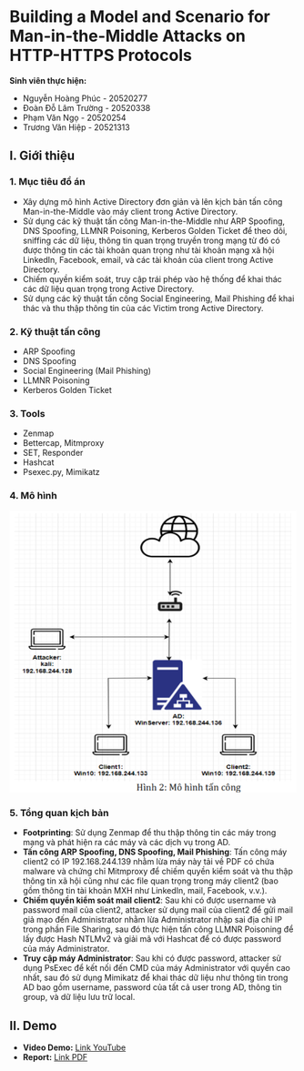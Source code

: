 # Building a Model and Scenario for Man-in-the-Middle Attacks on HTTP-HTTPS Protocols

**Sinh viên thực hiện:**
- Nguyễn Hoàng Phúc - 20520277
- Đoàn Đỗ Lâm Trường - 20520338
- Phạm Văn Ngọ - 20520254
- Trương Văn Hiệp - 20521313

## I. Giới thiệu

### 1. Mục tiêu đồ án
- Xây dựng mô hình Active Directory đơn giản và lên kịch bản tấn công Man-in-the-Middle vào máy client trong Active Directory.
- Sử dụng các kỹ thuật tấn công Man-in-the-Middle như ARP Spoofing, DNS Spoofing, LLMNR Poisoning, Kerberos Golden Ticket để theo dõi, sniffing các dữ liệu, thông tin quan trọng truyền trong mạng từ đó có được thông tin các tài khoản quan trọng như tài khoản mạng xã hội LinkedIn, Facebook, email, và các tài khoản của client trong Active Directory.
- Chiếm quyền kiểm soát, truy cập trái phép vào hệ thống để khai thác các dữ liệu quan trọng trong Active Directory.
- Sử dụng các kỹ thuật tấn công Social Engineering, Mail Phishing để khai thác và thu thập thông tin của các Victim trong Active Directory.

### 2. Kỹ thuật tấn công
- ARP Spoofing
- DNS Spoofing
- Social Engineering (Mail Phishing)
- LLMNR Poisoning
- Kerberos Golden Ticket

### 3. Tools
- Zenmap
- Bettercap, Mitmproxy
- SET, Responder
- Hashcat
- Psexec.py, Mimikatz

### 4. Mô hình
![Model Diagram](./assets/images/model.png)

### 5. Tổng quan kịch bản
- **Footprinting**: Sử dụng Zenmap để thu thập thông tin các máy trong mạng và phát hiện ra các máy và các dịch vụ trong AD.
- **Tấn công ARP Spoofing, DNS Spoofing, Mail Phishing**: Tấn công máy client2 có IP 192.168.244.139 nhằm lừa máy này tải về PDF có chứa malware và chứng chỉ Mitmproxy để chiếm quyền kiểm soát và thu thập thông tin xã hội cũng như các file quan trọng trong máy client2 (bao gồm thông tin tài khoản MXH như LinkedIn, mail, Facebook, v.v.).
- **Chiếm quyền kiểm soát mail client2**: Sau khi có được username và password mail của client2, attacker sử dụng mail của client2 để gửi mail giả mạo đến Administrator nhằm lừa Administrator nhập sai địa chỉ IP trong phần File Sharing, sau đó thực hiện tấn công LLMNR Poisoning để lấy được Hash NTLMv2 và giải mã với Hashcat để có được password của máy Administrator.
- **Truy cập máy Administrator**: Sau khi có được password, attacker sử dụng PsExec để kết nối đến CMD của máy Administrator với quyền cao nhất, sau đó sử dụng Mimikatz để khai thác dữ liệu như thông tin trong AD bao gồm username, password của tất cả user trong AD, thông tin group, và dữ liệu lưu trữ local.

## II. Demo
- **Video Demo:** [Link YouTube](https://youtu.be/IWP9YrvPCXA)
- **Report:** [Link PDF](./assets/report/[NT205.O11.ANTT]_[Nhom9]_Final-report.pdf)
